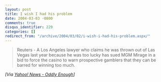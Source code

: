 ```yaml
---
layout: post
title: I wish I had his problem
date: 2004-03-03 -0800
comments: true
disqus_identifier: 229
categories: []
redirect_from: "/archive/2004/03/02/i-wish-i-had-his-problem.aspx/"
---
```


> Reuters - A Los Angeles lawyer who claims he was thrown out of Las
> Vegas last year because he was too lucky has sued MGM Mirage in a bid
> to force the casino to warn prospective gamblers that they can be
> barred for winning too much.

*[Via [Yahoo! News - Oddly
Enough](http://us.rd.yahoo.com/dailynews/rss/oddlyenough/*http://story.news.yahoo.com/news?tmpl=story2&u=/nm/20040303/od_nm/leisure_mgmmirage_dc)]*


